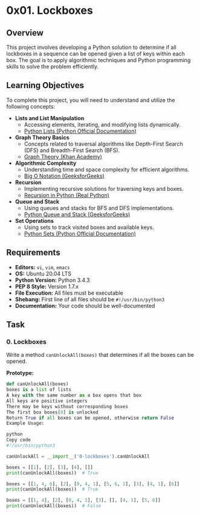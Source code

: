 # 0x01. Lockboxes

## Overview
This project involves developing a Python solution to determine if all lockboxes in a sequence can be opened given a list of keys within each box. The goal is to apply algorithmic techniques and Python programming skills to solve the problem efficiently.

## Learning Objectives
To complete this project, you will need to understand and utilize the following concepts:
- **Lists and List Manipulation**
  - Accessing elements, iterating, and modifying lists dynamically.
  - [Python Lists (Python Official Documentation)](https://docs.python.org/3/tutorial/datastructures.html)
- **Graph Theory Basics**
  - Concepts related to traversal algorithms like Depth-First Search (DFS) and Breadth-First Search (BFS).
  - [Graph Theory (Khan Academy)](https://www.khanacademy.org/computing/computer-science/algorithms)
- **Algorithmic Complexity**
  - Understanding time and space complexity for efficient algorithms.
  - [Big O Notation (GeeksforGeeks)](https://www.geeksforgeeks.org/analysis-of-algorithms-set-1-asymptotic-analysis/)
- **Recursion**
  - Implementing recursive solutions for traversing keys and boxes.
  - [Recursion in Python (Real Python)](https://realpython.com/python-recursion/)
- **Queue and Stack**
  - Using queues and stacks for BFS and DFS implementations.
  - [Python Queue and Stack (GeeksforGeeks)](https://www.geeksforgeeks.org/stack-in-python/)
- **Set Operations**
  - Using sets to track visited boxes and available keys.
  - [Python Sets (Python Official Documentation)](https://docs.python.org/3/tutorial/datastructures.html#sets)

## Requirements
- **Editors:** `vi`, `vim`, `emacs`
- **OS:** Ubuntu 20.04 LTS
- **Python Version:** Python 3.4.3
- **PEP 8 Style:** Version 1.7.x
- **File Execution:** All files must be executable
- **Shebang:** First line of all files should be `#!/usr/bin/python3`
- **Documentation:** Your code should be well-documented

## Task
### 0. Lockboxes
Write a method `canUnlockAll(boxes)` that determines if all the boxes can be opened.

**Prototype:**
```python
def canUnlockAll(boxes)
boxes is a list of lists
A key with the same number as a box opens that box
All keys are positive integers
There may be keys without corresponding boxes
The first box boxes[0] is unlocked
Return True if all boxes can be opened, otherwise return False
Example Usage:

python
Copy code
#!/usr/bin/python3

canUnlockAll = __import__('0-lockboxes').canUnlockAll

boxes = [[1], [2], [3], [4], []]
print(canUnlockAll(boxes))  # True

boxes = [[1, 4, 6], [2], [0, 4, 1], [5, 6, 2], [3], [4, 1], [6]]
print(canUnlockAll(boxes))  # True

boxes = [[1, 4], [2], [0, 4, 1], [3], [], [4, 1], [5, 6]]
print(canUnlockAll(boxes))  # False